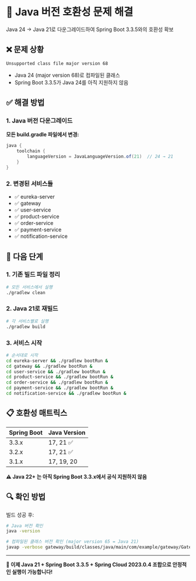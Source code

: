 # 🔧 Java 버전 호환성 문제 해결

Java 24 → Java 21로 다운그레이드하여 Spring Boot 3.3.5와의 호환성 확보

## ❌ 문제 상황
```
Unsupported class file major version 68
```
- Java 24 (major version 68)로 컴파일된 클래스
- Spring Boot 3.3.5가 Java 24를 아직 지원하지 않음

## ✅ 해결 방법

### 1. Java 버전 다운그레이드
**모든 build.gradle 파일에서 변경:**
```gradle
java {
    toolchain {
        languageVersion = JavaLanguageVersion.of(21)  // 24 → 21
    }
}
```

### 2. 변경된 서비스들
- ✅ eureka-server
- ✅ gateway  
- ✅ user-service
- ✅ product-service
- ✅ order-service
- ✅ payment-service
- ✅ notification-service

## 🚀 다음 단계

### 1. 기존 빌드 파일 정리
```bash
# 모든 서비스에서 실행
./gradlew clean
```

### 2. Java 21로 재빌드
```bash
# 각 서비스별로 실행
./gradlew build
```

### 3. 서비스 시작
```bash
# 순서대로 시작
cd eureka-server && ./gradlew bootRun &
cd gateway && ./gradlew bootRun &
cd user-service && ./gradlew bootRun &
cd product-service && ./gradlew bootRun &
cd order-service && ./gradlew bootRun &
cd payment-service && ./gradlew bootRun &
cd notification-service && ./gradlew bootRun &
```

## 📋 호환성 매트릭스

| Spring Boot | Java Version |
|-------------|--------------|
| 3.3.x       | 17, 21 ✅     |
| 3.2.x       | 17, 21 ✅     |
| 3.1.x       | 17, 19, 20   |

**⚠️ Java 22+ 는 아직 Spring Boot 3.3.x에서 공식 지원하지 않음**

## 🔍 확인 방법

빌드 성공 후:
```bash
# Java 버전 확인
java -version

# 컴파일된 클래스 버전 확인 (major version 65 = Java 21)
javap -verbose gateway/build/classes/java/main/com/example/gateway/GatewayApplication.class | grep "major version"
```

---

**🎉 이제 Java 21 + Spring Boot 3.3.5 + Spring Cloud 2023.0.4 조합으로 안정적인 실행이 가능합니다!**